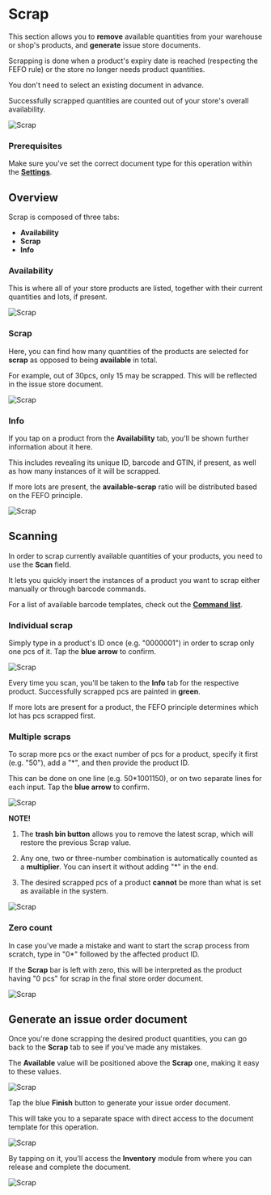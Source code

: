 # Scrap

This section allows you to **remove** available quantities from your warehouse or shop's products, and **generate** issue store documents.

Scrapping is done when a product's expiry date is reached (respecting the FEFO rule) or the store no longer needs product quantities.

You don't need to select an existing document in advance.

Successfully scrapped quantities are counted out of your store's overall availability.

![Scrap](pictures/inv_con_scrap.png)

### Prerequisites 

Make sure you've set the correct document type for this operation within the **[Settings](settings.md)**.

## Overview

Scrap is composed of three tabs:

* **Availability**
* **Scrap**
* **Info**

### Availability

This is where all of your store products are listed, together with their current quantities and lots, if present.

![Scrap](pictures/inv_con_scrap_availability.png)

### Scrap

Here, you can find how many quantities of the products are selected for **scrap** as opposed to being **available** in total.

For example, out of 30pcs, only 15 may be scrapped. This will be reflected in the issue store document.

![Scrap](pictures/inv_con_scrap_scrap.png)

### Info

If you tap on a product from the **Availability** tab, you'll be shown further information about it here.

This includes revealing its unique ID, barcode and GTIN, if present, as well as how many instances of it will be scrapped.

If more lots are present, the **available-scrap** ratio will be distributed based on the FEFO principle.

![Scrap](pictures/inv_con_scrap_info.png)

## Scanning

In order to scrap currently available quantities of your products, you need to use the **Scan** field.

It lets you quickly insert the instances of a product you want to scrap either manually or through barcode commands.

For a list of available barcode templates, check out the **[Command list](command-list.md)**.

### Individual scrap

Simply type in a product's ID once (e.g. "0000001") in order to scrap only one pcs of it. Tap the **blue arrow** to confirm.

![Scrap](pictures/inv_con_scrap_individual.png)

Every time you scan, you'll be taken to the **Info** tab for the respective product. Successfully scrapped pcs are painted in **green**.

If more lots are present for a product, the FEFO principle determines which lot has pcs scrapped first.

### Multiple scraps

To scrap more pcs or the exact number of pcs for a product, specify it first (e.g. "50"), add a "*", and then provide the product ID.

This can be done on one line (e.g. 50*1001150), or on two separate lines for each input. Tap the **blue arrow** to confirm.

![Scrap](pictures/inv_con_scrap_multi.png)

**NOTE!**

1. The **trash bin button** allows you to remove the latest scrap, which will restore the previous Scrap value.

2. Any one, two or three-number combination is automatically counted as a **multiplier**. You can insert it without adding "*" in the end.

3. The desired scrapped pcs of a product **cannot** be more than what is set as available in the system.

![Scrap](pictures/inv_con_scrap_error.png)

### Zero count

In case you've made a mistake and want to start the scrap process from scratch, type in "0*" followed by the affected product ID.

If the **Scrap** bar is left with zero, this will be interpreted as the product having "0 pcs" for scrap in the final store order document.

![Scrap](pictures/inv_con_scrap_zero.png)

## Generate an issue order document

Once you're done scrapping the desired product quantities, you can go back to the **Scrap** tab to see if you've made any mistakes.

The **Available** value will be positioned above the **Scrap** one, making it easy to these values.

![Scrap](pictures/inv_con_scrap_finish.png)

Tap the blue **Finish** button to generate your issue order document.

This will take you to a separate space with direct access to the document template for this operation.

![Scrap](pictures/inv_con_scrap_doc.png)

By tapping on it, you'll access the **Inventory** module from where you can release and complete the document.

![Scrap](pictures/inv_con_scrap_documen.png)
